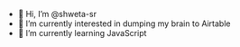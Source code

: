 - 👋 Hi, I’m @shweta-sr
- 👀 I’m currently interested in dumping my brain to Airtable
- 🌱 I’m currently learning JavaScript


<!---
shweta-sr/shweta-sr is a ✨ special ✨ repository because its `README.md` (this file) appears on your GitHub profile.
You can click the Preview link to take a look at your changes.
--->
